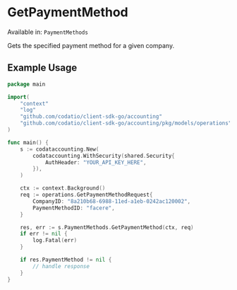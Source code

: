 # GetPaymentMethod
Available in: `PaymentMethods`

Gets the specified payment method for a given company.

## Example Usage
```go
package main

import(
	"context"
	"log"
	"github.com/codatio/client-sdk-go/accounting"
	"github.com/codatio/client-sdk-go/accounting/pkg/models/operations"
)

func main() {
    s := codataccounting.New(
        codataccounting.WithSecurity(shared.Security{
            AuthHeader: "YOUR_API_KEY_HERE",
        }),
    )

    ctx := context.Background()    
    req := operations.GetPaymentMethodRequest{
        CompanyID: "8a210b68-6988-11ed-a1eb-0242ac120002",
        PaymentMethodID: "facere",
    }

    res, err := s.PaymentMethods.GetPaymentMethod(ctx, req)
    if err != nil {
        log.Fatal(err)
    }

    if res.PaymentMethod != nil {
        // handle response
    }
}
```